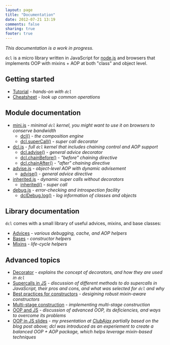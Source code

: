```yaml
---
layout: page
title: "Documentation"
date: 2012-07-21 13:19
comments: false
sharing: true
footer: true
---
```


*This documentation is a work in progress.*

`dcl` is a micro library written in JavaScript for [node.js](http://nodejs.org) and browsers that implements OOP with
mixins + AOP at both "class" and object level.

## Getting started

* [Tutorial](/docs/tutorial) - *hands-on with `dcl`*
* [Cheatsheet](/docs/cheatsheet) - *look up common operations*

## Module documentation

* [mini.js](/docs/mini_js) - *minimal `dcl` kernel, you might want to use it on browsers to conserve bandwidth*
  * [dcl()](/docs/mini_js/dcl) - *the composition engine*
  * [dcl.superCall()](/docs/mini_js/supercall) - *super call decorator*
* [dcl.js](/docs/dcl_js) - *full `dcl` kernel that includes chaining control and AOP support*
  * [dcl.advise()](/docs/dcl_js/advise) - *general advice decorator*
  * [dcl.chainBefore()](/docs/dcl_js/chainbefore) - *"before" chaining directive*
  * [dcl.chainAfter()](/docs/dcl_js/chainafter) - *"after" chaining directive*
* [advise.js](/docs/advise_js) - *object-level AOP with dynamic advisement*
  * [advise()](/docs/advise_js/advise) - *general advice directive*
* [inherited.js](/docs/inherited_js) - *dynamic super calls without decorators*
  * [inherited()](/docs/inherited_js/inherited) - *super call*
* [debug.js](/docs/debug_js) - *error-checking and introspection facility*
  * [dclDebug.log()](/docs/debug_js/log) - *log information of classes and objects*

## Library documentation

`dcl` comes with a small library of useful advices, mixins, and base classes:

* [Advices](/docs/advices) - *various debugging, cache, and AOP helpers*
* [Bases](/docs/bases) - *constructor helpers*
* [Mixins](/docs/mixins) - *life-cycle helpers*

## Advanced topics

* [Decorator](/docs/general/decorator) - *explains the concept of decorators, and how they are used in `dcl`*
* [Supercalls in JS](/docs/general/supercalls) - *discussion of different methods to do supercalls in JavaScript,
  their pros and cons, and what was selected for `dcl` and why*
* [Best practices for constructors](/docs/genereal/constructors) - *desigining robust mixin-aware constructors*
* [Multi-stage construction](/docs/general/mutli-stage-construction) - *implementing multi-stage construction*
* [OOP and JS](http://lazutkin.com/blog/2012/jan/18/oop-and-js/) - *discussion of advanced OOP, its deficiencies,
  and ways to overcome its problems*
* [OOP in JS slides](http://lazutkin.com/blog/2012/jul/17/oop-n-js-slides/) - *my presentation at
  [ClubAjax](http://clubajax.org) partially based on the blog post above; dcl was introduced as an experiement to create
  a balanced OOP + AOP package, which helps leverage mixin-based techniques*
